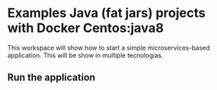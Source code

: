 # Examples Java (fat jars) projects with Docker Centos:java8
This workspace will show how to start a simple microservices-based application. This will be show in multiple tecnologias.

## Run the application

